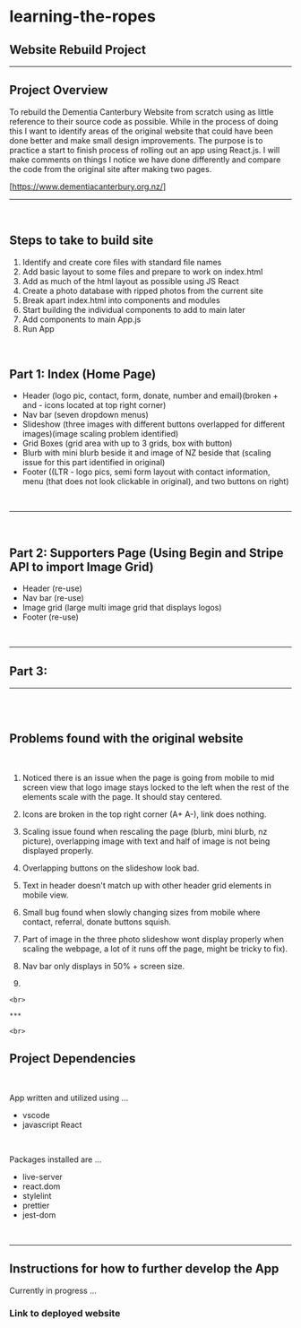 # learning-the-ropes

## Website Rebuild Project

---

## Project Overview

To rebuild the Dementia Canterbury Website from scratch using as little reference to their source code as possible. While in the process of doing this I want to identify areas of the original website that could have been done better and make small design improvements. The purpose is to practice a start to finish process of rolling out an app using React.js. I will make comments on things I notice we have done differently and compare the code from the original site after making two pages.

[https://www.dementiacanterbury.org.nz/]

---

<br>

## Steps to take to build site

1. Identify and create core files with standard file names
2. Add basic layout to some files and prepare to work on index.html
3. Add as much of the html layout as possible using JS React
4. Create a photo database with ripped photos from the current site
5. Break apart index.html into components and modules
6. Start building the individual components to add to main later
7. Add components to main App.js
8. Run App

<br>

## Part 1: Index (Home Page)

- Header (logo pic, contact, form, donate, number and email)(broken + and - icons located at top right corner)
- Nav bar (seven dropdown menus)
- Slideshow (three images with different buttons overlapped for different images)(image scaling problem identified)
- Grid Boxes (grid area with up to 3 grids, box with button)
- Blurb with mini blurb beside it and image of NZ beside that (scaling issue for this part identified in original)
- Footer ((LTR - logo pics, semi form layout with contact information, menu (that does not look clickable in original), and two buttons on right)

<br>

---

<br>

## Part 2: Supporters Page (Using Begin and Stripe API to import Image Grid)

- Header (re-use)
- Nav bar (re-use)
- Image grid (large multi image grid that displays logos)
- Footer (re-use)

<br>

---

## Part 3:

---

<br>

<br>

## Problems found with the original website

<br>

1.  Noticed there is an issue when the page is going from mobile to mid screen view that logo image stays locked to the left when the rest of the elements scale with the page. It should stay centered.

2.  Icons are broken in the top right corner (A+ A-), link does nothing.

3.  Scaling issue found when rescaling the page (blurb, mini blurb, nz picture), overlapping image with text and half of image is not being displayed properly.

4.  Overlapping buttons on the slideshow look bad.

5.  Text in header doesn't match up with other header grid elements in mobile view.

6.  Small bug found when slowly changing sizes from mobile where contact, referral, donate buttons squish.

7.  Part of image in the three photo slideshow wont display properly when scaling the webpage, a lot of it runs off the page, might be tricky to fix).

8.  Nav bar only displays in 50% + screen size.

9.


    <br>

    ***

    <br>

## Project Dependencies

<br>

App written and utilized using ...

- vscode
- javascript React

<br>

Packages installed are ...

- live-server
- react.dom
- stylelint
- prettier
- jest-dom

<br>

---

## Instructions for how to further develop the App

Currently in progress ...

### Link to deployed website
